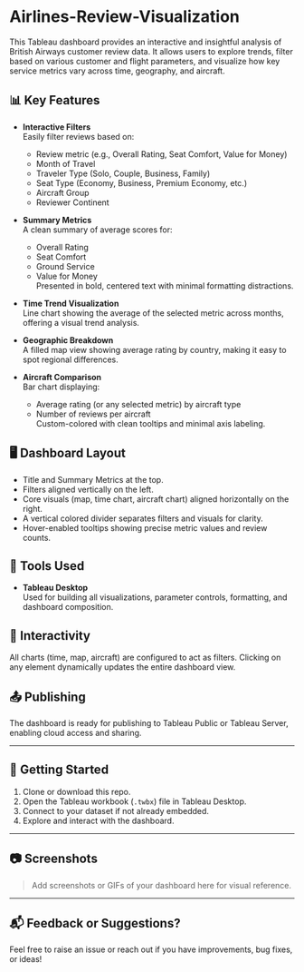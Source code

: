 # Airlines-Review-Visualization


This Tableau dashboard provides an interactive and insightful analysis of British Airways customer review data. It allows users to explore trends, filter based on various customer and flight parameters, and visualize how key service metrics vary across time, geography, and aircraft.

## 📊 Key Features

- **Interactive Filters**  
  Easily filter reviews based on:
  - Review metric (e.g., Overall Rating, Seat Comfort, Value for Money)
  - Month of Travel
  - Traveler Type (Solo, Couple, Business, Family)
  - Seat Type (Economy, Business, Premium Economy, etc.)
  - Aircraft Group
  - Reviewer Continent

- **Summary Metrics**  
  A clean summary of average scores for:
  - Overall Rating
  - Seat Comfort
  - Ground Service
  - Value for Money  
  Presented in bold, centered text with minimal formatting distractions.

- **Time Trend Visualization**  
  Line chart showing the average of the selected metric across months, offering a visual trend analysis.

- **Geographic Breakdown**  
  A filled map view showing average rating by country, making it easy to spot regional differences.

- **Aircraft Comparison**  
  Bar chart displaying:
  - Average rating (or any selected metric) by aircraft type
  - Number of reviews per aircraft  
  Custom-colored with clean tooltips and minimal axis labeling.

## 🖥️ Dashboard Layout

- Title and Summary Metrics at the top.
- Filters aligned vertically on the left.
- Core visuals (map, time chart, aircraft chart) aligned horizontally on the right.
- A vertical colored divider separates filters and visuals for clarity.
- Hover-enabled tooltips showing precise metric values and review counts.

## 🧰 Tools Used

- **Tableau Desktop**  
  Used for building all visualizations, parameter controls, formatting, and dashboard composition.

## 🔄 Interactivity

All charts (time, map, aircraft) are configured to act as filters. Clicking on any element dynamically updates the entire dashboard view.

## 📤 Publishing

The dashboard is ready for publishing to Tableau Public or Tableau Server, enabling cloud access and sharing.

---

## 📌 Getting Started

1. Clone or download this repo.
2. Open the Tableau workbook (`.twbx`) file in Tableau Desktop.
3. Connect to your dataset if not already embedded.
4. Explore and interact with the dashboard.

---

## 📷 Screenshots

> Add screenshots or GIFs of your dashboard here for visual reference.

---

## 📬 Feedback or Suggestions?

Feel free to raise an issue or reach out if you have improvements, bug fixes, or ideas!

